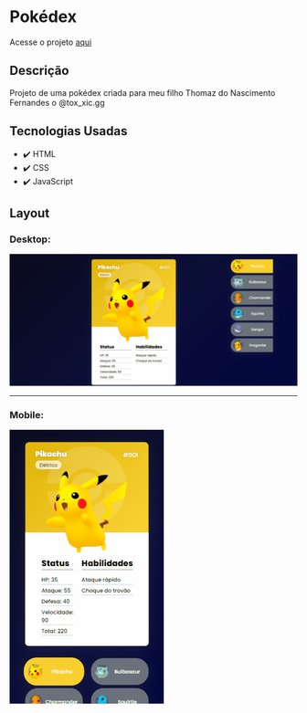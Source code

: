 # Pokédex

<p>Acesse o projeto <a href="https://crfernandes.github.io/pokedex/">aqui</a></p>

## Descrição

<p>Projeto de uma pokédex criada para meu filho Thomaz do Nascimento Fernandes o @tox_xic.gg</a></p>

## Tecnologias Usadas

- ✔️ HTML
- ✔️ CSS
- ✔️ JavaScript

## Layout

### Desktop:

<img src="src/img/pokedex.gif">

<hr>

### Mobile:

<img alt="Demo" src="src/img/pokedex-mobile.gif">
